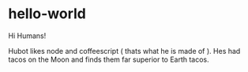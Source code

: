 # hello-world

Hi Humans!

Hubot likes node and coffeescript ( thats what he is made of ).
Hes had tacos on the Moon and finds them far superior to Earth tacos. 
